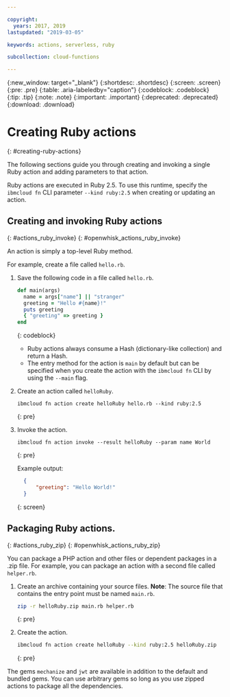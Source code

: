 ```yaml
---

copyright:
  years: 2017, 2019
lastupdated: "2019-03-05"

keywords: actions, serverless, ruby

subcollection: cloud-functions

---
```


{:new_window: target="_blank"}
{:shortdesc: .shortdesc}
{:screen: .screen}
{:pre: .pre}
{:table: .aria-labeledby="caption"}
{:codeblock: .codeblock}
{:tip: .tip}
{:note: .note}
{:important: .important}
{:deprecated: .deprecated}
{:download: .download}

# Creating Ruby actions
{: #creating-ruby-actions}

The following sections guide you through creating and invoking a single Ruby action and adding parameters to that action. 

Ruby actions are executed in Ruby 2.5. To use this runtime, specify the `ibmcloud fn` CLI parameter
`--kind ruby:2.5` when creating or updating an action.

## Creating and invoking Ruby actions
{: #actions_ruby_invoke}
{: #openwhisk_actions_ruby_invoke}

An action is simply a top-level Ruby method.

For example, create a file called `hello.rb`.

1. Save the following code in a file called `hello.rb`.

    ```ruby
    def main(args)
      name = args["name"] || "stranger"
      greeting = "Hello #{name}!"
      puts greeting
      { "greeting" => greeting }
    end
    ```
    {: codeblock}

    * Ruby actions always consume a Hash (dictionary-like collection) and return a Hash.
    * The entry method for the action is `main` by default but can be specified when you create the action with the `ibmcloud fn` CLI by using the `--main` flag.

2. Create an action called `helloRuby`.

    ```
    ibmcloud fn action create helloRuby hello.rb --kind ruby:2.5
    ```
    {: pre}

3. Invoke the action.

    ```
    ibmcloud fn action invoke --result helloRuby --param name World
    ```
    {: pre}

    Example output:

    ```json
      {
          "greeting": "Hello World!"
      }
    ```
    {: screen}

## Packaging Ruby actions.
{: #actions_ruby_zip}
{: #openwhisk_actions_ruby_zip}

You can package a PHP action and other files or dependent packages in a .zip file. For example, you can package an action with a second file called `helper.rb`.

1. Create an archive containing your source files. **Note**: The source file that contains the entry point must be named `main.rb`.

    ```bash
    zip -r helloRuby.zip main.rb helper.rb
    ```
    {: pre}

2. Create the action.

    ```bash
    ibmcloud fn action create helloRuby --kind ruby:2.5 helloRuby.zip
    ```
    {: pre}

The gems `mechanize` and `jwt` are available in addition to the default and bundled gems.
You can use arbitrary gems so long as you use zipped actions to package all the dependencies.
